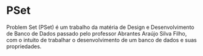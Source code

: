 # PSet
Problem Set (PSet) é um trabalho da matéria de Design e Desenvolvimento de Banco de Dados passado pelo professor Abrantes Araújo Silva Filho, com o intuito de trabalhar o desenvolvimento de um banco de dados e suas propriedades.
